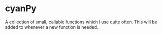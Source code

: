 # cyanPy
A collection of small, callable functions which I use quite often. This will be added to whenever a new function is needed.
